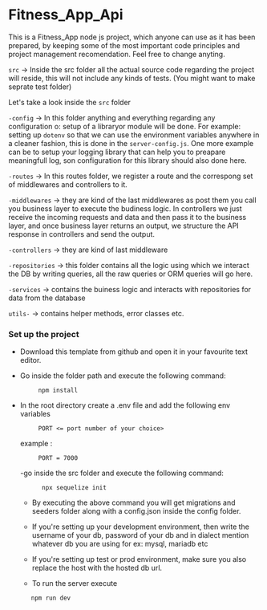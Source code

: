 # Fitness_App_Api

This is a Fitness_App node js project, which anyone can use as it has been prepared, by keeping some of the most important code principles and project management recomendation. Feel free to change anyting.

`src` -> Inside the src folder all the actual source code regarding the project will reside, this will not include any kinds of tests. (You might want to make seprate test folder)

Let's take a look inside the `src` folder

`-config` -> In this folder anything and everything regarding any configuration o: setup of a libraryor module will be done. For example: setting up `dotenv` so that we can use the environment variables anywhere in a cleaner fashion, this is done in the `server-config.js`. One more example can be to setup your logging library that can help you to preapare meaningfull log, son configuration for this library should also done here.

`-routes` -> In this routes folder, we register a route and the correspong set of middlewares and controllers to it.

`-middlewares` -> they are kind of the last middlewares as post them you call you business layer to execute the budiness logic. In controllers we just receive the incoming requests and data and then pass it to the business layer, and once business layer returns an output, we structure the API response in controllers and send the output.

`-controllers` -> they are kind of last middleware

`-repositories` -> this folder contains all the logic using which we interact the DB by writing queries, all the raw queries or ORM queries will go here.

`-services` -> contains the buiness logic and interacts with repositories for data from the database

`utils-` -> contains helper methods, error classes etc.

### Set up the project

- Download this template from github and open it in your favourite text editor.
- Go inside the folder path and execute the following command:
  ```
       npm install 
  ```
- In the root directory create a .env file and add the following env variables

  ```
       PORT <= port number of your choice>
  ```

  example :

  ```
       PORT = 7000
  ```

  -go inside the src folder and execute the following command:

  ```
        npx sequelize init
  ```

  - By executing the above command you will get migrations and seeders folder along with a config.json inside the config folder.

  - If you're setting up your development environment, then write the username of your db, password of your db and in dialect mention whatever db you are using for ex: mysql, mariadb etc

  - If you're setting up test or prod environment, make sure you also replace the host with the hosted db url.

  - To run the server execute

  ```
     npm run dev
  ```
